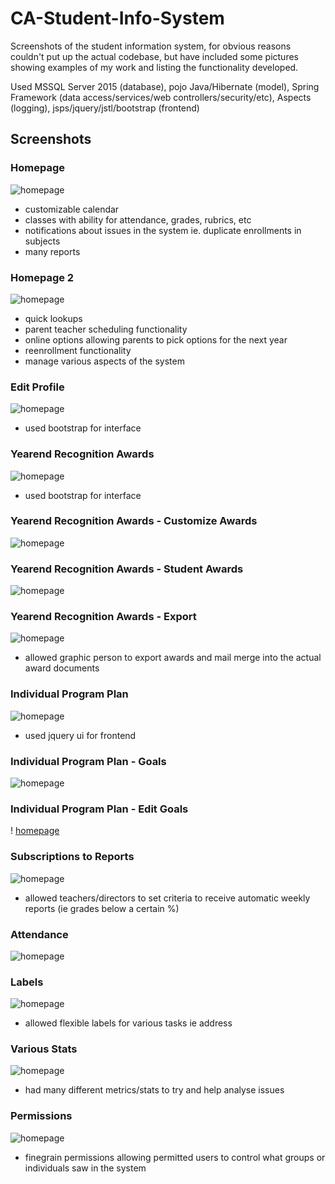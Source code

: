 # CA-Student-Info-System
Screenshots of the student information system, for obvious reasons couldn't put up the actual codebase, but have included some pictures showing examples of my work and listing the functionality developed.

Used MSSQL Server 2015 (database), pojo Java/Hibernate (model), Spring Framework (data access/services/web controllers/security/etc), Aspects (logging), jsps/jquery/jstl/bootstrap (frontend)

## Screenshots

### Homepage
![homepage](https://github.com/jaysait/CA-Student-Info-System/blob/master/homepage.png)
- customizable calendar
- classes with ability for attendance, grades, rubrics, etc
- notifications about issues in the system ie. duplicate enrollments in subjects
- many reports

### Homepage 2
![homepage](https://github.com/jaysait/CA-Student-Info-System/blob/master/homepage-2.png)
- quick lookups 
- parent teacher scheduling functionality
- online options allowing parents to pick options for the next year
- reenrollment functionality
- manage various aspects of the system

### Edit Profile
![homepage](https://github.com/jaysait/CA-Student-Info-System/blob/master/edit-profile.png)
- used bootstrap for interface

### Yearend Recognition Awards
![homepage](https://github.com/jaysait/CA-Student-Info-System/blob/master/yearend-recognition-awards.png)
- used bootstrap for interface

### Yearend Recognition Awards - Customize Awards
![homepage](https://github.com/jaysait/CA-Student-Info-System/blob/master/yearend-recognition-awards-custom.png)

### Yearend Recognition Awards - Student Awards
![homepage](https://github.com/jaysait/CA-Student-Info-System/blob/master/yearend-recognition-awards-student.png)

### Yearend Recognition Awards - Export
![homepage](https://github.com/jaysait/CA-Student-Info-System/blob/master/yearend-recognition-awards-export.png)
- allowed graphic person to export awards and mail merge into the actual award documents

### Individual Program Plan
![homepage](https://github.com/jaysait/CA-Student-Info-System/blob/master/Individual-program-plan-main.png)
- used jquery ui for frontend

### Individual Program Plan - Goals
![homepage](https://github.com/jaysait/CA-Student-Info-System/blob/master/Individual-program-plan-goals.png)

### Individual Program Plan - Edit Goals
! [homepage](https://github.com/jaysait/CA-Student-Info-System/blob/master/Individual-program-plan-edit-goals.png)

### Subscriptions to Reports
![homepage](https://github.com/jaysait/CA-Student-Info-System/blob/master/subscriptions.png)
- allowed teachers/directors to set criteria to receive automatic weekly reports (ie grades below a certain %)

### Attendance
![homepage](https://github.com/jaysait/CA-Student-Info-System/blob/master/attendance.png)

### Labels
![homepage](https://github.com/jaysait/CA-Student-Info-System/blob/master/address-labels.png)
- allowed flexible labels for various tasks ie address

### Various Stats
![homepage](https://github.com/jaysait/CA-Student-Info-System/blob/master/login-stats.png)
- had many different metrics/stats to try and help analyse issues

### Permissions
![homepage](https://github.com/jaysait/CA-Student-Info-System/blob/master/permissions.png)
- finegrain permissions allowing permitted users to control what groups or individuals saw in the system






